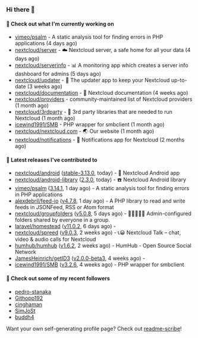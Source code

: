 ### Hi there 👋

#### 👷 Check out what I'm currently working on

- [vimeo/psalm](https://github.com/vimeo/psalm) - A static analysis tool for finding errors in PHP applications (4 days ago)
- [nextcloud/server](https://github.com/nextcloud/server) - ☁️ Nextcloud server, a safe home for all your data (4 days ago)
- [nextcloud/serverinfo](https://github.com/nextcloud/serverinfo) - 📊 A monitoring app which creates a server info dashboard for admins (5 days ago)
- [nextcloud/updater](https://github.com/nextcloud/updater) - :arrows_counterclockwise: The updater app to keep your Nextcloud up-to-date (3 weeks ago)
- [nextcloud/documentation](https://github.com/nextcloud/documentation) - 📘 Nextcloud documentation (4 weeks ago)
- [nextcloud/providers](https://github.com/nextcloud/providers) - community-maintained list of Nextcloud providers (1 month ago)
- [nextcloud/3rdparty](https://github.com/nextcloud/3rdparty) - :battery: 3rd party libraries that are needed to run Nextcloud (1 month ago)
- [icewind1991/SMB](https://github.com/icewind1991/SMB) - PHP wrapper for smbclient (1 month ago)
- [nextcloud/nextcloud.com](https://github.com/nextcloud/nextcloud.com) - 🌏 Our website (1 month ago)
- [nextcloud/notifications](https://github.com/nextcloud/notifications) - :bell: Notifications app for Nextcloud (2 months ago)

#### 🔭 Latest releases I've contributed to

- [nextcloud/android](https://github.com/nextcloud/android) ([stable-3.13.0](https://github.com/nextcloud/android/releases/tag/stable-3.13.0), today) - 📱 Nextcloud Android app
- [nextcloud/android-library](https://github.com/nextcloud/android-library) ([2.3.0](https://github.com/nextcloud/android-library/releases/tag/2.3.0), today) - ☎️ Nextcloud Android library
- [vimeo/psalm](https://github.com/vimeo/psalm) ([3.14.1](https://github.com/vimeo/psalm/releases/tag/3.14.1), 1 day ago) - A static analysis tool for finding errors in PHP applications
- [alexdebril/feed-io](https://github.com/alexdebril/feed-io) ([v4.7.8](https://github.com/alexdebril/feed-io/releases/tag/v4.7.8), 1 day ago) - A PHP library to read and write feeds in JSONFeed, RSS or Atom format
- [nextcloud/groupfolders](https://github.com/nextcloud/groupfolders) ([v5.0.8](https://github.com/nextcloud/groupfolders/releases/tag/v5.0.8), 5 days ago) - 📁👩‍👩‍👧‍👦 Admin-configured folders shared by everyone in a group.
- [laravel/homestead](https://github.com/laravel/homestead) ([v11.0.2](https://github.com/laravel/homestead/releases/tag/v11.0.2), 6 days ago) - 
- [nextcloud/spreed](https://github.com/nextcloud/spreed) ([v9.0.3](https://github.com/nextcloud/spreed/releases/tag/v9.0.3), 2 weeks ago) - 📞😀 Nextcloud Talk – chat, video &amp; audio calls for Nextcloud
- [humhub/humhub](https://github.com/humhub/humhub) ([v1.6.2](https://github.com/humhub/humhub/releases/tag/v1.6.2), 2 weeks ago) - HumHub - Open Source Social Network
- [JamesHeinrich/getID3](https://github.com/JamesHeinrich/getID3) ([v2.0.0-beta3](https://github.com/JamesHeinrich/getID3/releases/tag/v2.0.0-beta3), 4 weeks ago) - 
- [icewind1991/SMB](https://github.com/icewind1991/SMB) ([v3.2.6](https://github.com/icewind1991/SMB/releases/tag/v3.2.6), 4 weeks ago) - PHP wrapper for smbclient

#### 👯 Check out some of my recent followers

- [pedro-stanaka](https://github.com/pedro-stanaka)
- [Githopp192](https://github.com/Githopp192)
- [cinghaman](https://github.com/cinghaman)
- [SimJoSt](https://github.com/SimJoSt)
- [buddh4](https://github.com/buddh4)

Want your own self-generating profile page? Check out [readme-scribe](https://github.com/muesli/readme-scribe)!

